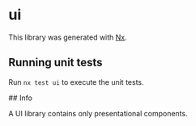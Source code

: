 # ui

This library was generated with [Nx](https://nx.dev).

## Running unit tests

Run `nx test ui` to execute the unit tests.

## Info

A UI library contains only presentational components.
